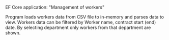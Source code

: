 EF Core application: "Management of workers"

Program loads workers data from CSV file to in-memory and parses data to view. Workers data can be filtered by Worker name, contract start (end) date. By selecting department only workers from that department are shown. 
